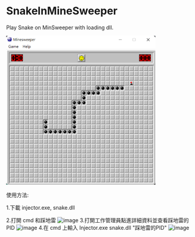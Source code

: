 # SnakeInMineSweeper
Play Snake on MinSweeper with loading dll.

<img src = "https://github.com/LiMinChu914/SnakeInMineSweeper/blob/main/screenshot.png" width = "400" height = "400">

使用方法:

1.下載 injector.exe, snake.dll

2.打開 cmd 和踩地雷
![image](https://user-images.githubusercontent.com/61506816/192155907-3e5808ad-416b-4d13-a0fb-b10bf2b84ef8.png)
3.打開工作管理員點進詳細資料並查看踩地雷的PID
![image](https://user-images.githubusercontent.com/61506816/192155929-6652df4d-60a0-4fc7-8f02-896bb0a840c1.png)
4.在 cmd 上輸入 Injector.exe snake.dll "踩地雷的PID"
![image](https://user-images.githubusercontent.com/61506816/192155948-c5ca49dc-3bfd-466f-8a15-aacc63488b89.png)

